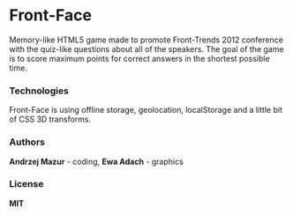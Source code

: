 Front-Face
========
Memory-like HTML5 game made to promote Front-Trends 2012 conference with the quiz-like questions about all of the speakers. The goal of the game is to score maximum points for correct answers in the shortest possible time.

### Technologies ###
Front-Face is using offline storage, geolocation, localStorage and a little bit of CSS 3D transforms.

### Authors ###
**Andrzej Mazur** - coding,
**Ewa Adach** - graphics

### License ###
**MIT**